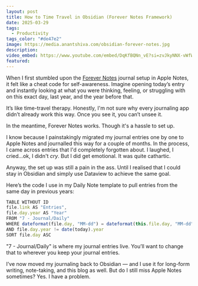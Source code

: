 ```yaml
---
layout: post
title: How to Time Travel in Obsidian (Forever Notes Framework)
date: 2025-03-29
tags:
  - Productivity
tags_color: "#de47e2"
image: https://media.anantshiva.com/obsidian-forever-notes.jpg
description: 
video_embed: https://www.youtube.com/embed/DqKfBQNn_vE?si=zvJkyNNX-vWfWbQ_
featured:
---
```

When I first stumbled upon the [Forever Notes](https://www.myforevernotes.com) journal setup in Apple Notes, it felt like a cheat code for self-awareness. Imagine opening today’s entry and instantly looking at what you were thinking, feeling, or struggling with on this exact day, last year, and the year before that. 

It’s like time-travel therapy. Honestly, I'm not sure why every journaling app didn’t already work this way. Once you see it, you can’t unsee it.

In the meantime, Forever Notes works. Though it's a hassle to set up. 

I know because I painstakingly migrated my journal entries one by one to Apple Notes and journalled this way for a couple of months. In the process, I came across entries that I'd completely forgotten about. I laughed, I cried...ok, I didn't *cry*. But I did get emotional. It was quite cathartic.

Anyway, the set up was still a pain in the ass. Until I realised that I could stay in Obsidian and simply use Dataview to achieve the same goal. 

Here’s the code I use in my Daily Note template to pull entries from the same day in previous years:

```js
TABLE WITHOUT ID
file.link AS "Entries",
file.day.year AS "Year"
FROM "7 - Journal/Daily"
WHERE dateformat(file.day, "MM-dd") = dateformat(this.file.day, "MM-dd")
AND file.day.year != date(today).year
SORT file.day ASC
```

"7 - Journal/Daily" is where my journal entries live. You’ll want to change that to wherever you keep your journal entries. 

I’ve now moved my journaling back to Obsidian — and I use it for long-form writing, note-taking, and this blog as well. But do I still miss Apple Notes sometimes?  Yes. I have a problem.
